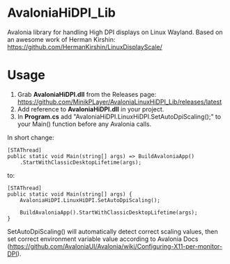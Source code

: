 # AvaloniaHiDPI_Lib

Avalonia library for handling High DPI displays on Linux Wayland. Based on an awesome work of Herman Kirshin: https://github.com/HermanKirshin/LinuxDisplayScale/

# Usage
1) Grab **AvaloniaHiDPI.dll** from the Releases page: https://github.com/MinikPLayer/AvaloniaLinuxHiDPI_Lib/releases/latest
2) Add reference to **AvaloniaHiDPI.dll** in your project.
3) In **Program.cs** add "AvaloniaHiDPI.LinuxHiDPI.SetAutoDpiScaling();" to your Main() function before any Avalonia calls.

In short change:

    [STAThread]
    public static void Main(string[] args) => BuildAvaloniaApp()
        .StartWithClassicDesktopLifetime(args);

to:

    [STAThread]
    public static void Main(string[] args) {
        AvaloniaHiDPI.LinuxHiDPI.SetAutoDpiScaling();

        BuildAvaloniaApp().StartWithClassicDesktopLifetime(args);
    }

SetAutoDpiScaling() will automatically detect correct scaling values, then set correct environment variable value according to Avalonia Docs (https://github.com/AvaloniaUI/Avalonia/wiki/Configuring-X11-per-monitor-DPI).
